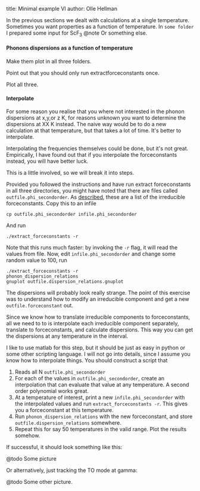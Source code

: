 title: Minimal example VI
author: Olle Hellman

In the previous sections we dealt with calculations at a single temperature. Sometimes you want properties as a function of temperature. In `some folder` I prepared some input for ScF<sub>3</sub> @note Or something else.

#### Phonons dispersions as a function of temperature

Make them plot in all three folders.

Point out that you should only run extractforceconstants once.

Plot all three.

#### Interpolate

For some reason you realise that you where not interested in the phonon dispersions at x,y,or z K, for reasons unknown you want to determine the dispersions at XX K instead. The naive way would be to do a new calculation at that temperature, but that takes a lot of time. It's better to interpolate.

Interpolating the frequencies themselves could be done, but it's not great. Empirically, I have found out that if you interpolate the forceconstants instead, you will have better luck.

This is a little involved, so we will break it into steps.

Provided you followed the instructions and have run extract forceconstants in all three directories, you might have noted that there are files called `outfile.phi_secondorder`. As [described](../../program/extract_forceconstants.html), these are a list of the irreducible forceconstants. Copy this to an infile

```
cp outfile.phi_secondorder infile.phi_secondorder
```
And run

```
./extract_forceconstants -r
```
Note that this runs much faster: by invoking the `-r` flag, it will read the values from file. Now, edit `infile.phi_secondorder` and change some random value to 100, run

```
./extract_forceconstants -r
phonon_dispersion_relations
gnuplot outfile.dispersion_relations.gnuplot
```
The dispersions will probably look really strange. The point of this exercise was to understand how to modify an irreducible component and get a new `outfile.forceconstant` out.

Since we know how to translate irreducible components to forceconstants, all we need to to is interpolate each irreducible component separately, translate to forceconstants, and calculate dispersions. This way you can get the dispersions at any temperature in the interval.

I like to use matlab for this step, but it should be just as easy in python or some other scripting language. I will not go into details, since I assume you know how to interpolate things. You should construct a script that

1.	Reads all N `outfile.phi_secondorder`
2.	For each of the values in `outfile.phi_secondorder`, create an interpolation that can evaluate that value at any temperature. A second order polynomial works great.
3.	At a temperature of interest, print a new `infile.phi_secondorder` with the interpolated values and run `extract_forceconstants -r`. This gives you a forceconstant at this temperature.
4.	Run `phonon_dispersion_relations` with the new forceconstant, and store `outfile.dispersion_relations` somewhere.
5.	Repeat this for say 50 temperatures in the valid range. Plot the results somehow.

If successful, it should look something like this:

@todo Some picture

Or alternatively, just tracking the TO mode at gamma:

@todo Some other picture.


